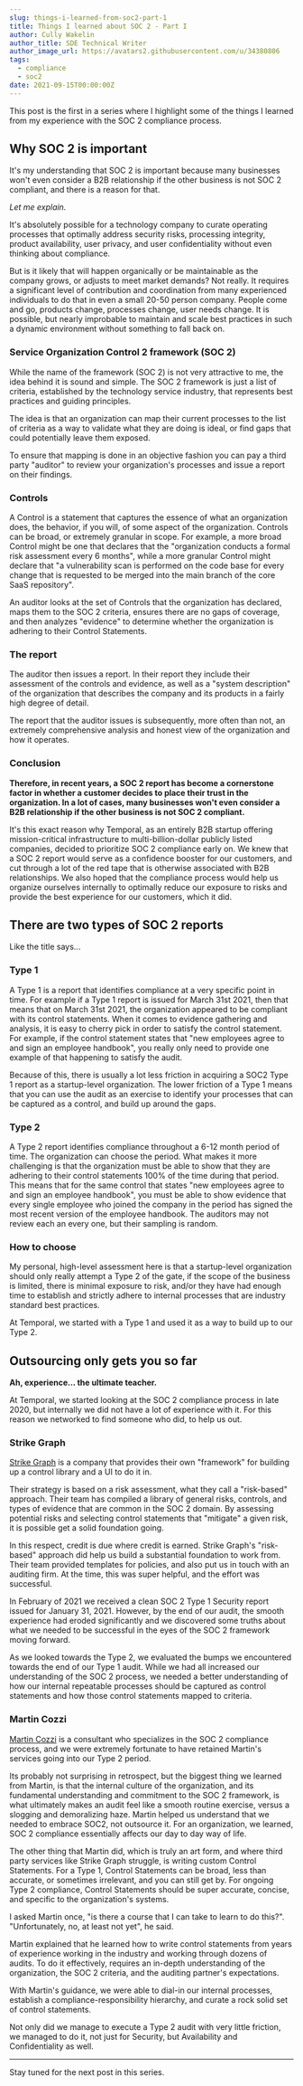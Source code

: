 ```yaml
---
slug: things-i-learned-from-soc2-part-1
title: Things I learned about SOC 2 - Part I
author: Cully Wakelin
author_title: SDE Technical Writer
author_image_url: https://avatars2.githubusercontent.com/u/34380806
tags:
  - compliance
  - soc2
date: 2021-09-15T00:00:00Z
---
```


<!--truncate-->

This post is the first in a series where I highlight some of the things I learned from my experience with the SOC 2 compliance process.

## Why SOC 2 is important

It's my understanding that SOC 2 is important because many businesses won't even consider a B2B relationship if the other business is not SOC 2 compliant, and there is a reason for that.

*Let me explain.*

It's absolutely possible for a technology company to curate operating processes that optimally address security risks, processing integrity, product availability, user privacy, and user confidentiality without even thinking about compliance.

But is it likely that will happen organically or be maintainable as the company grows, or adjusts to meet market demands?
Not really.
It requires a significant level of contribution and coordination from many experienced individuals to do that in even a small 20-50 person company.
People come and go, products change, processes change, user needs change.
It is possible, but nearly improbable to maintain and scale best practices in such a dynamic environment without something to fall back on.

### Service Organization Control 2 framework (SOC 2)

While the name of the framework (SOC 2) is not very attractive to me, the idea behind it is sound and simple.
The SOC 2 framework is just a list of criteria, established by the technology service industry, that represents best practices and guiding principles.

The idea is that an organization can map their current processes to the list of criteria as a way to validate what they are doing is ideal, or find gaps that could potentially leave them exposed.

To ensure that mapping is done in an objective fashion you can pay a third party "auditor" to review your organization's processes and issue a report on their findings.

### Controls

A Control is a statement that captures the essence of what an organization does, the behavior, if you will, of some aspect of the organization.
Controls can be broad, or extremely granular in scope.
For example, a more broad Control might be one that declares that the "organization conducts a formal risk assessment every 6 months", while a more granular Control might declare that "a vulnerability scan is performed on the code base for every change that is requested to be merged into the main branch of the core SaaS repository".

An auditor looks at the set of Controls that the organization has declared, maps them to the SOC 2 criteria, ensures there are no gaps of coverage, and then analyzes "evidence" to determine whether the organization is adhering to their Control Statements.

### The report

The auditor then issues a report.
In their report they include their assessment of the controls and evidence, as well as a "system description" of the organization that describes the company and its products in a fairly high degree of detail.

The report that the auditor issues is subsequently, more often than not, an extremely comprehensive analysis and honest view of the organization and how it operates.

### Conclusion

**Therefore, in recent years, a SOC 2 report has become a cornerstone factor in whether a customer decides to place their trust in the organization.
In a lot of cases, many businesses won't even consider a B2B relationship if the other business is not SOC 2 compliant.**

It's this exact reason why Temporal, as an entirely B2B startup offering mission-critical infrastructure to multi-billion-dollar publicly listed companies, decided to prioritize SOC 2 compliance early on.
We knew that a SOC 2 report would serve as a confidence booster for our customers, and cut through a lot of the red tape that is otherwise associated with B2B relationships.
We also hoped that the compliance process would help us organize ourselves internally to optimally reduce our exposure to risks and provide the best experience for our customers, which it did.

## There are two types of SOC 2 reports

Like the title says...

### Type 1

A Type 1 is a report that identifies compliance at a very specific point in time.
For example if a Type 1 report is issued for March 31st 2021, then that means that on March 31st 2021, the organization appeared to be compliant with its control statements.
When it comes to evidence gathering and analysis, it is easy to cherry pick in order to satisfy the control statement.
For example, if the control statement states that "new employees agree to and sign an employee handbook", you really only need to provide one example of that happening to satisfy the audit.

Because of this, there is usually a lot less friction in acquiring a SOC2 Type 1 report as a startup-level organization.
The lower friction of a Type 1 means that you can use the audit as an exercise to identify your processes that can be captured as a control, and build up around the gaps.

### Type 2

A Type 2 report identifies compliance throughout a 6-12 month period of time.
The organization can choose the period.
What makes it more challenging is that the organization must be able to show that they are adhering to their control statements 100% of the time during that period.
This means that for the same control that states "new employees agree to and sign an employee handbook", you must be able to show evidence that every single employee who joined the company in the period has signed the most recent version of the employee handbook.
The auditors may not review each an every one, but their sampling is random.

### How to choose

My personal, high-level assessment here is that a startup-level organization should only really attempt a Type 2 of the gate, if the scope of the business is limited, there is minimal exposure to risk, and/or they have had enough time to establish and strictly adhere to internal processes that are industry standard best practices.

At Temporal, we started with a Type 1 and used it as a way to build up to our Type 2.

## Outsourcing only gets you so far

**Ah, experience... the ultimate teacher.**

At Temporal, we started looking at the SOC 2 compliance process in late 2020, but internally we did not have a lot of experience with it.
For this reason we networked to find someone who did, to help us out.

### Strike Graph

[Strike Graph](https://www.strikegraph.com/) is a company that provides their own "framework" for building up a control library and a UI to do it in.

Their strategy is based on a risk assessment, what they call a "risk-based" approach.
Their team has compiled a library of general risks, controls, and types of evidence that are common in the SOC 2 domain.
By assessing potential risks and selecting control statements that "mitigate" a given risk, it is possible get a solid foundation going.

In this respect, credit is due where credit is earned.
Strike Graph's "risk-based" approach did help us build a substantial foundation to work from.
Their team provided templates for policies, and also put us in touch with an auditing firm.
At the time, this was super helpful, and the effort was successful.

In February of 2021 we received a clean SOC 2 Type 1 Security report issued for January 31, 2021.
However, by the end of our audit, the smooth experience had eroded significantly and we discovered some truths about what we needed to be successful in the eyes of the SOC 2 framework moving forward.

As we looked towards the Type 2, we evaluated the bumps we encountered towards the end of our Type 1 audit.
While we had all increased our understanding of the SOC 2 process, we needed a better understanding of how our internal repeatable processes should be captured as control statements and how those control statements mapped to criteria.

### Martin Cozzi

[Martin Cozzi](https://www.marana.io/) is a consultant who specializes in the SOC 2 compliance process, and we were extremely fortunate to have retained Martin's services going into our Type 2 period.

Its probably not surprising in retrospect, but the biggest thing we learned from Martin, is that the internal culture of the organization, and its fundamental understanding and commitment to the SOC 2 framework, is what ultimately makes an audit feel like a smooth routine exercise, versus a slogging and demoralizing haze.
Martin helped us understand that we needed to embrace SOC2, not outsource it.
For an organization, we learned, SOC 2 compliance essentially affects our day to day way of life.

The other thing that Martin did, which is truly an art form, and where third party services like Strike Graph struggle, is writing custom Control Statements.
For a Type 1, Control Statements can be broad, less than accurate, or sometimes irrelevant, and you can still get by.
For ongoing Type 2 compliance, Control Statements should be super accurate, concise, and specific to the organization's systems.

I asked Martin once, "is there a course that I can take to learn to do this?".
"Unfortunately, no, at least not yet", he said.

Martin explained that he learned how to write control statements from years of experience working in the industry and working through dozens of audits.
To do it effectively, requires an in-depth understanding of the organization, the SOC 2 criteria, and the auditing partner's expectations.

With Martin's guidance, we were able to dial-in our internal processes, establish a compliance-responsibility hierarchy, and curate a rock solid set of control statements.

Not only did we manage to execute a Type 2 audit with very little friction, we managed to do it, not just for Security, but Availability and Confidentiality as well.

---

Stay tuned for the next post in this series.
